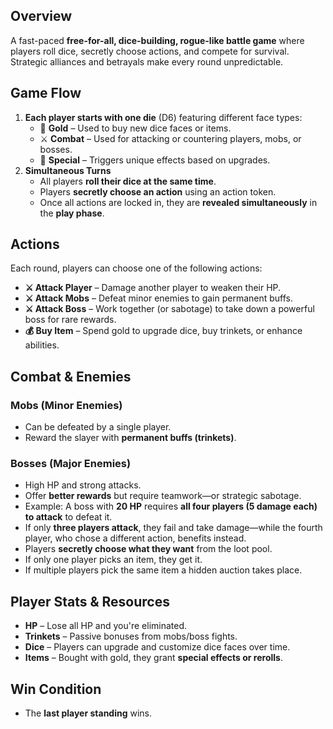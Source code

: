## **Overview**

A fast-paced **free-for-all, dice-building, rogue-like battle game** where players roll dice, secretly choose actions, and compete for survival. Strategic alliances and betrayals make every round unpredictable.

## **Game Flow**

1. **Each player starts with one die** (D6) featuring different face types:
    - 🎲 **Gold** – Used to buy new dice faces or items.
    - ⚔ **Combat** – Used for attacking or countering players, mobs, or bosses.
    - 🎁 **Special** – Triggers unique effects based on upgrades.
2. **Simultaneous Turns**
    - All players **roll their dice at the same time**.
    - Players **secretly choose an action** using an action token.
    - Once all actions are locked in, they are **revealed simultaneously** in the **play phase**.

## **Actions**

Each round, players can choose one of the following actions:

- **⚔ Attack Player** – Damage another player to weaken their HP.
- **⚔ Attack Mobs** – Defeat minor enemies to gain permanent buffs.
- **⚔ Attack Boss** – Work together (or sabotage) to take down a powerful boss for rare rewards.
- **💰 Buy Item** – Spend gold to upgrade dice, buy trinkets, or enhance abilities.

## **Combat & Enemies**

### **Mobs (Minor Enemies)**

- Can be defeated by a single player.
- Reward the slayer with **permanent buffs (trinkets)**.

### **Bosses (Major Enemies)**

- High HP and strong attacks.
- Offer **better rewards** but require teamwork—or strategic sabotage.
- Example: A boss with **20 HP** requires **all four players (5 damage each) to attack** to defeat it.
- If only **three players attack**, they fail and take damage—while the fourth player, who chose a different action, benefits instead.
- Players **secretly choose what they want** from the loot pool.
- If only one player picks an item, they get it.
- If multiple players pick the same item a hidden auction takes place.

## **Player Stats & Resources**

- **HP** – Lose all HP and you're eliminated.
- **Trinkets** – Passive bonuses from mobs/boss fights.
- **Dice** – Players can upgrade and customize dice faces over time.
- **Items** – Bought with gold, they grant **special effects or rerolls**.

## **Win Condition**

- The **last player standing** wins.

